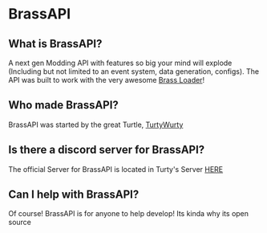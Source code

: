 # BrassAPI

## What is BrassAPI?
A next gen Modding API with features so big your mind will explode (Including but not limited to an event system, data generation, configs). The API was built to work with the very awesome [Brass Loader](https://github.com/BrassMC/BrassLoader)!

## Who made BrassAPI?
BrassAPI was started by the great Turtle, [TurtyWurty](https://www.youtube.com/TurtyWurty)

## Is there a discord server for BrassAPI?
The official Server for BrassAPI is located in Turty's Server [HERE](https://discord.gg/jCTnnhxc7J)

## Can I help with BrassAPI?
Of course! BrassAPI is for anyone to help develop! Its kinda why its open source
